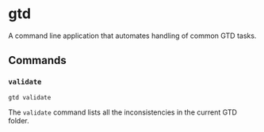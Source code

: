 # gtd

A command line application that automates handling of common GTD tasks.

## Commands

### `validate`

```
gtd validate
```

The `validate` command lists all the inconsistencies in the current GTD folder.
